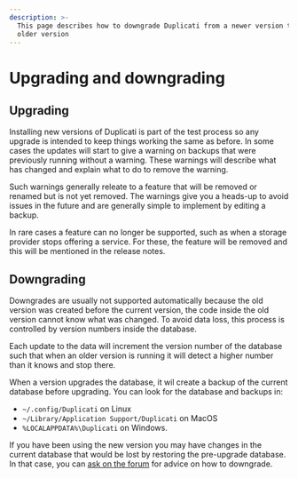 ```yaml
---
description: >-
  This page describes how to downgrade Duplicati from a newer version to an
  older version
---
```


# Upgrading and downgrading

## Upgrading

Installing new versions of Duplicati is part of the test process so any upgrade is intended to keep things  working the same as before. In some cases the updates will start to give a warning on backups that were previously running without a warning. These warnings will describe what has changed and explain what to do to remove the warning.&#x20;

Such warnings generally releate to a feature that will be removed or renamed but is not yet removed. The warnings give you a heads-up to avoid issues in the future and are generally simple to implement by editing a backup.

In rare cases a feature can no longer be supported, such as when a storage provider stops offering a service. For these, the feature will be removed and this will be mentioned in the release notes.

## Downgrading

Downgrades are usually not supported automatically because the old version was created before the current version, the code inside the old version cannot know what was changed. To avoid data loss, this process is controlled by version numbers inside the database.

Each update to the data will increment the version number of the database such that when an older version is running it will detect a higher number than it knows and stop there.

When a version upgrades the database, it wil create a backup of the current database before upgrading. You can look for the database and backups in:

* `~/.config/Duplicati` on Linux
* `~/Library/Application Support/Duplicati` on MacOS
* `%LOCALAPPDATA%\Duplicati` on Windows.

If you have been using the new version you may have changes in the current database that would be lost by restoring the pre-upgrade database. In that case, you can [ask on the forum](https://forum.duplicati.com) for advice on how to downgrade.
